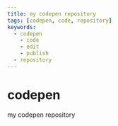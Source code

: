 ```yaml
---
title: my codepen repository
tags: [codepen, code, repository]
keywords:
  - codepen
    - code
    - edit
    - publish
  - repository
---
```


# codepen
my codepen repository
